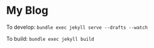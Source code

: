 # My Blog

To develop: 
`bundle exec jekyll serve --drafts --watch`

To build:
`bundle exec jekyll build`
